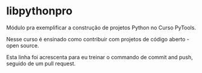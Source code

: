 # libpythonpro
Módulo pra exemplificar a construção de projetos Python no Curso PyTools.

Nesse curso é ensinado como contribuir com projetos de código aberto - open source. 

Esta linha foi acrescenta para eu treinar o commando de commit and push, seguido de um pull request.
